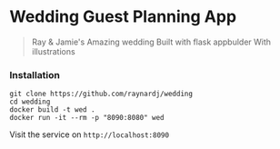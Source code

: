 # Wedding Guest Planning App

> Ray & Jamie's Amazing wedding
Built with flask appbulder
With illustrations

### Installation
```
git clone https://github.com/raynardj/wedding
cd wedding
docker build -t wed .
docker run -it --rm -p "8090:8080" wed
```

Visit the service on ```http://localhost:8090```
